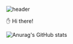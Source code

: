 ![header](https://capsule-render.vercel.app/api?type=waving&color=timeGradient&height=300&section=header&text=RockHub%20&animation=fadeIn)

✋ Hi there!

![Anurag's GitHub stats](https://github-readme-stats.vercel.app/api?username=jlal1226&show_icons=true&theme=graywhite)
<!--
**jlal1226/jlal1226** is a ✨ _special_ ✨ repository because its `README.md` (this file) appears on your GitHub profile.

[![Solved.ac
프로필](http://mazassumnida.wtf/api/mini/generate_badge?boj=jlal1226)](https://solved.ac/jlal1226)



Here are some ideas to get you started:

- 🔭 I’m currently working on ...
- 🌱 I’m currently learning ...
- 👯 I’m looking to collaborate on ...
- 🤔 I’m looking for help with ...
- 💬 Ask me about ...
- 📫 How to reach me: ...
- 😄 Pronouns: ...
- ⚡ Fun fact: ...
-->
